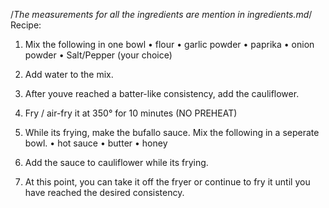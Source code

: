 /*The measurements for all the ingredients are mention in ingredients.md*/
Recipe: 

1. Mix the following in one bowl
    • flour
    • garlic powder
    • paprika
    • onion powder
    • Salt/Pepper (your choice)

2. Add water to the mix.

3. After youve reached a batter-like consistency, add the cauliflower.

4. Fry / air-fry it at 350° for 10 minutes (NO PREHEAT)

5. While its frying, make the bufallo sauce. Mix the following in a seperate bowl.
    • hot sauce
    • butter
    • honey

6. Add the sauce to cauliflower while its frying.

7. At this point, you can take it off the fryer or continue to fry it until you have reached the desired consistency.